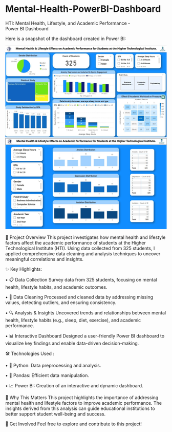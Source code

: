 # Mental-Health-PowerBI-Dashboard
HTI: Mental Health, Lifestyle, and Academic Performance - Power BI Dashboard

Here is a snapshot of the dashboard created in Power BI: 

  ![Page 1](./Page%201.jpg)  
  ![Page 2](./Page%202.jpg)  


🌟 Project Overview
This project investigates how mental health and lifestyle factors affect the academic performance of students at the Higher Technological Institute (HTI). Using data collected from 325 students, I applied comprehensive data cleaning and analysis techniques to uncover meaningful correlations and insights.

✨ Key Highlights:

• 📋 Data Collection
Survey data from 325 students, focusing on mental health, lifestyle habits, and academic outcomes.

• 🧹 Data Cleaning
Processed and cleaned data by addressing missing values, detecting outliers, and ensuring consistency.

• 🔍 Analysis & Insights
Uncovered trends and relationships between mental health, lifestyle habits (e.g., sleep, diet, exercise), and academic performance.

• 📊 Interactive Dashboard
Designed a user-friendly Power BI dashboard to visualize key findings and enable data-driven decision-making.


🛠️ Technologies Used :

• 🐍 Python: Data preprocessing and analysis.

• 📑 Pandas: Efficient data manipulation.

• 📈 Power BI: Creation of an interactive and dynamic dashboard.

🎯 Why This Matters
This project highlights the importance of addressing mental health and lifestyle factors to improve academic performance. The insights derived from this analysis can guide educational institutions to better support student well-being and success.

🤝 Get Involved
Feel free to explore and contribute to this project!



